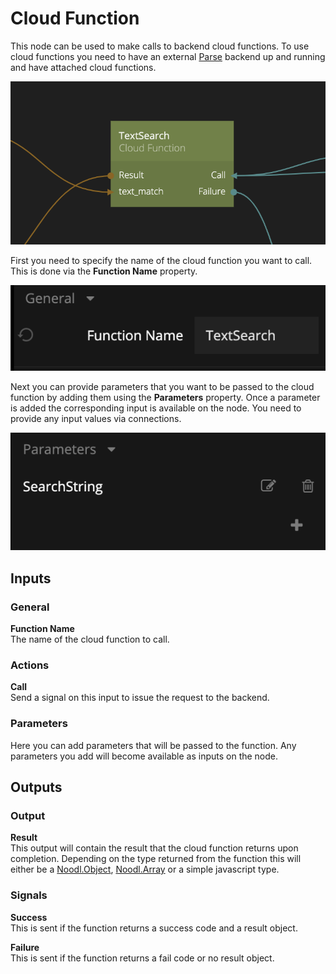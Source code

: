 # Cloud Function

This node can be used to make calls to backend cloud functions. To use cloud functions you need to have an external [Parse](https://parseplatform.org) backend up and running and have attached cloud functions.

![](cloudfunction.png ':class=img-size-m')

First you need to specify the name of the cloud function you want to call. This is done via the **Function Name** property.

![](cloudfunction-name.png ':class=img-size-m')

Next you can provide parameters that you want to be passed to the cloud function by adding them using the **Parameters** property. Once a parameter is added the corresponding input is available on the node. You need to provide any input values via connections.

![](cloudfunction-params.png ':class=img-size-m')

## Inputs

### General

**Function Name**  
The name of the cloud function to call.

### Actions

**Call**  
Send a signal on this input to issue the request to the backend.

### Parameters
Here you can add parameters that will be passed to the function. Any parameters you add will become available as inputs on the node.

## Outputs

### Output

**Result**  
This output will contain the result that the cloud function returns upon completion. Depending on the type returned from the function this will either be a [Noodl.Object](/javascript-api/noodl-object.md), [Noodl.Array](/javascript-api/noodl-array.md) or a simple javascript type.

### Signals

**Success**  
This is sent if the function returns a success code and a result object.

**Failure**  
This is sent if the function returns a fail code or no result object.

